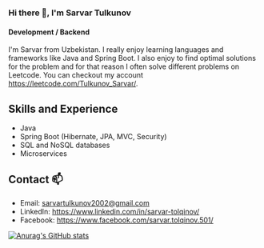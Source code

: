 ### Hi there 👋, I'm Sarvar Tulkunov
#### Development / Backend
I'm Sarvar from Uzbekistan. I really enjoy learning languages and frameworks like Java and Spring Boot. I also enjoy to find optimal solutions for the problem and for that reason I often solve different problems on Leetcode. You can checkout my account https://leetcode.com/Tulkunov_Sarvar/.

## Skills and Experience

* Java
* Spring Boot (Hibernate, JPA, MVC, Security)
* SQL and NoSQL databases
* Microservices

## Contact 📫

*  Email: sarvartulkunov2002@gmail.com
*  LinkedIn: https://www.linkedin.com/in/sarvar-tolqinov/
*  Facebook: https://www.facebook.com/sarvar.tolqinov.501/

[![Anurag's GitHub stats](https://github-readme-stats.vercel.app/api?username=sarvar02)](https://github.com/anuraghazra/github-readme-stats)
